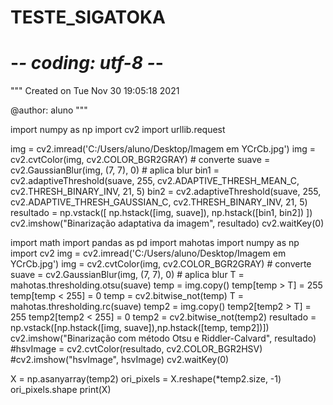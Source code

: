 # TESTE_SIGATOKA
# -*- coding: utf-8 -*-
"""
Created on Tue Nov 30 19:05:18 2021

@author: aluno
"""

import numpy as np
import cv2
import urllib.request

img = cv2.imread('C:/Users/aluno/Desktop/Imagem em YCrCb.jpg')
img = cv2.cvtColor(img, cv2.COLOR_BGR2GRAY) # converte
suave = cv2.GaussianBlur(img, (7, 7), 0) # aplica blur
bin1 = cv2.adaptiveThreshold(suave, 255,
cv2.ADAPTIVE_THRESH_MEAN_C, cv2.THRESH_BINARY_INV, 21, 5)
bin2 = cv2.adaptiveThreshold(suave, 255,
cv2.ADAPTIVE_THRESH_GAUSSIAN_C, cv2.THRESH_BINARY_INV,
 21, 5)
resultado = np.vstack([
np.hstack([img, suave]),
np.hstack([bin1, bin2])
])
cv2.imshow("Binarização adaptativa da imagem", resultado)
cv2.waitKey(0)

import math
import pandas as pd
import mahotas
import numpy as np
import cv2
img = cv2.imread('C:/Users/aluno/Desktop/Imagem em YCrCb.jpg')
img = cv2.cvtColor(img, cv2.COLOR_BGR2GRAY) # converte
suave = cv2.GaussianBlur(img, (7, 7), 0) # aplica blur
T = mahotas.thresholding.otsu(suave)
temp = img.copy()
temp[temp > T] = 255
temp[temp < 255] = 0
temp = cv2.bitwise_not(temp)
T = mahotas.thresholding.rc(suave)
temp2 = img.copy()
temp2[temp2 > T] = 255
temp2[temp2 < 255] = 0
temp2 = cv2.bitwise_not(temp2)
resultado = np.vstack([np.hstack([img, suave]),np.hstack([temp, temp2])])
cv2.imshow("Binarização com método Otsu e Riddler-Calvard", resultado)
#hsvImage = cv2.cvtColor(resultado, cv2.COLOR_BGR2HSV)
#cv2.imshow("hsvImage", hsvImage)
cv2.waitKey(0)

X = np.asanyarray(temp2)
ori_pixels = X.reshape(*temp2.size, -1)
ori_pixels.shape
print(X)
